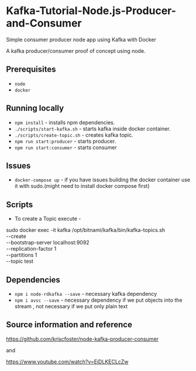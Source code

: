 # Kafka-Tutorial-Node.js-Producer-and-Consumer

Simple consumer producer node app using Kafka with Docker

A kafka producer/consumer proof of concept using node.

## Prerequisites

- `node`
- `docker`

## Running locally

- `npm install` - installs npm dependencies.
- `./scripts/start-kafka.sh` - starts kafka inside docker container.
- `./scripts/create-topic.sh` - creates kafka topic.
- `npm run start:producer` - starts producer.
- `npm run start:consumer` - starts consumer

## Issues

- `docker-compose up` - if you have issues building the docker container use it with sudo.(might need to install docker compose first)

## Scripts

- To create a Topic execute -

sudo docker exec -it kafka /opt/bitnami/kafka/bin/kafka-topics.sh \
 --create \
 --bootstrap-server localhost:9092 \
 --replication-factor 1 \
 --partitions 1 \
 --topic test

## Dependencies

- `npm i node-rdkafka --save` - necessary kafka dependency
- `npm i avsc --save` - necessary dependency if we put objects into the stream , not necessary if we put only plain text

## Source information and reference

https://github.com/kriscfoster/node-kafka-producer-consumer

and

https://www.youtube.com/watch?v=EiDLKECLcZw
